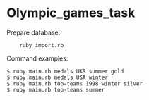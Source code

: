 # Olympic_games_task
Prepare database:
```
    ruby import.rb
```
Command examples:
```
$ ruby main.rb medals UKR summer gold
$ ruby main.rb medals USA winter
$ ruby main.rb top-teams 1998 winter silver
$ ruby main.rb top-teams summer
```
